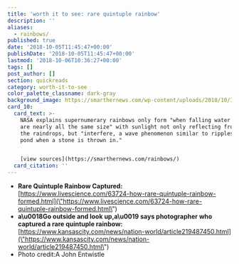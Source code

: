 ```yaml
---
title: 'worth it to see: rare quintuple rainbow'
description: ''
aliases:
  - rainbows/
published: true
date: '2018-10-05T11:45:47+00:00'
publishDate: '2018-10-05T11:45:47+00:00'
lastmod: '2018-10-06T10:36:27+00:00'
tags: []
post_author: []
section: quickreads
category: worth-it-to-see
color_palette_classname: dark-gray
background_image: https://smarthernews.com/wp-content/uploads/2018/10/IMG_4925.jpg
card_10:
  card_text: >-
    NASA explains supernumerary rainbows only form "when falling water droplets
    are nearly all the same size" with sunlight not only reflecting from inside
    the raindrops, but "interfere, a wave phenomenon similar to ripples on a
    pond when a stone is thrown in."


    [view sources](https://smarthernews.com/rainbows/)
  card_citation: ''
---
```

*   **Rare Quintuple Rainbow Captured:**  
    [https://www.livescience.com/63724-how-rare-quintuple-rainbow-formed.html](\"https://www.livescience.com/63724-how-rare-quintuple-rainbow-formed.html\")
*   **a\\u0018Go outside and look up,a\\u0019 says photographer who captured a rare quintuple rainbow:**  
    [https://www.kansascity.com/news/nation-world/article219487450.html](\"https://www.kansascity.com/news/nation-world/article219487450.html\")
*   Photo credit:A John Entwistle